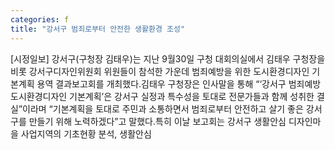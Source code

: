 ```yaml
---
categories: f
title: "강서구 범죄로부터 안전한 생활환경 조성"
---
```

[시정일보] 강서구(구청장 김태우)는 지난 9월30일 구청 대회의실에서 김태우 구청장을 비롯 강서구디자인위원회 위원들이 참석한 가운데 범죄예방을 위한 도시환경디자인 기본계획 용역 결과보고회를 개최했다.김태우 구청장은 인사말을 통해 “‘강서구 범죄예방 도시환경디자인 기본계획’은 강서구 실정과 특수성을 토대로 전문가들과 함께 성취한 결실”이라며 “기본계획을 토대로 주민과 소통하면서 범죄로부터 안전하고 살기 좋은 강서구를 만들기 위해 노력하겠다”고 말했다.특히 이날 보고회는 강서구 생활안심 디자인마을 사업지역의 기초현황 분석, 생활안심